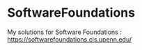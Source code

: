 # SoftwareFoundations
My solutions for Software Foundations : https://softwarefoundations.cis.upenn.edu/
